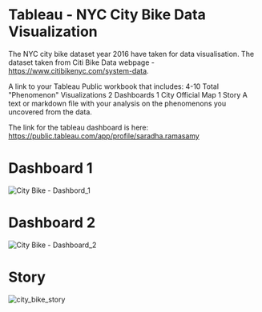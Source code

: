 # Tableau - NYC City Bike Data Visualization

The NYC city bike dataset year 2016 have taken for data visualisation. 
The dataset taken from  Citi Bike Data webpage - https://www.citibikenyc.com/system-data.

A link to your Tableau Public workbook that includes:
4-10 Total "Phenomenon" Visualizations
2 Dashboards
1 City Official Map
1 Story
A text or markdown file with your analysis on the phenomenons you uncovered from the data.

The link for the tableau dashboard is here:
https://public.tableau.com/app/profile/saradha.ramasamy

# Dashboard 1
![City Bike - Dashbord_1](https://user-images.githubusercontent.com/45721811/129307349-8f594846-8a67-45da-8e73-1de093709d00.png)

# Dashboard 2
![City Bike - Dashboard_2](https://user-images.githubusercontent.com/45721811/129307406-5ee4ca98-d3eb-45a5-aefb-49ad980f0e0d.png)

# Story
![city_bike_story](https://user-images.githubusercontent.com/45721811/129307525-312529e9-4b27-4b5c-88b6-68832734c470.png)







